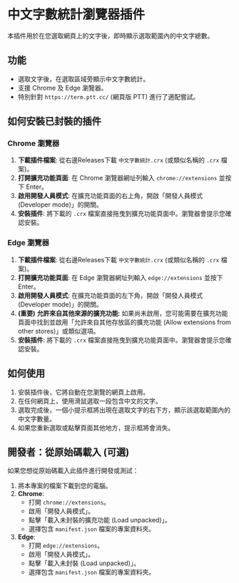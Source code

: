 # 中文字數統計瀏覽器插件

本插件用於在您選取網頁上的文字後，即時顯示選取範圍內的中文字總數。

## 功能

-   選取文字後，在選取區域旁顯示中文字數統計。
-   支援 Chrome 及 Edge 瀏覽器。
-   特別針對 `https://term.ptt.cc/` (網頁版 PTT) 進行了適配嘗試。

## 如何安裝已封裝的插件

### Chrome 瀏覽器

1.  **下載插件檔案**: 從右邊Releases下載 `中文字數統計.crx` (或類似名稱的 `.crx` 檔案)。
2.  **打開擴充功能頁面**: 在 Chrome 瀏覽器網址列輸入 `chrome://extensions` 並按下 Enter。
3.  **啟用開發人員模式**: 在擴充功能頁面的右上角，開啟「開發人員模式 (Developer mode)」的開關。
4.  **安裝插件**: 將下載的 `.crx` 檔案直接拖曳到擴充功能頁面中。瀏覽器會提示您確認安裝。

### Edge 瀏覽器

1.  **下載插件檔案**: 從右邊Releases下載 `中文字數統計.crx` (或類似名稱的 `.crx` 檔案)。
2.  **打開擴充功能頁面**: 在 Edge 瀏覽器網址列輸入 `edge://extensions` 並按下 Enter。
3.  **啟用開發人員模式**: 在擴充功能頁面的左下角，開啟「開發人員模式 (Developer mode)」的開關。
4.  **(重要)** **允許來自其他來源的擴充功能**: 如果尚未啟用，您可能需要在擴充功能頁面中找到並啟用「允許來自其他存放區的擴充功能 (Allow extensions from other stores)」或類似選項。
5.  **安裝插件**: 將下載的 `.crx` 檔案直接拖曳到擴充功能頁面中。瀏覽器會提示您確認安裝。

## 如何使用

1.  安裝插件後，它將自動在您瀏覽的網頁上啟用。
2.  在任何網頁上，使用滑鼠選取一段包含中文的文字。
3.  選取完成後，一個小提示框將出現在選取文字的右下方，顯示該選取範圍內的中文字數量。
4.  如果您重新選取或點擊頁面其他地方，提示框將會消失。

## 開發者：從原始碼載入 (可選)

如果您想從原始碼載入此插件進行開發或測試：

1.  將本專案的檔案下載到您的電腦。
2.  **Chrome**:
    *   打開 `chrome://extensions`。
    *   啟用「開發人員模式」。
    *   點擊「載入未封裝的擴充功能 (Load unpacked)」。
    *   選擇包含 `manifest.json` 檔案的專案資料夾。
3.  **Edge**:
    *   打開 `edge://extensions`。
    *   啟用「開發人員模式」。
    *   點擊「載入未封裝 (Load unpacked)」。
    *   選擇包含 `manifest.json` 檔案的專案資料夾。
